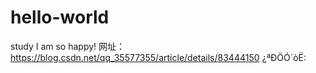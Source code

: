 # hello-world
study
I am so happy!
网址：
https://blog.csdn.net/qq_35577355/article/details/83444150
¿ªÐÖÓ´òË:
